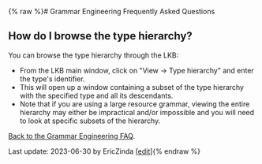 {% raw %}# Grammar Engineering Frequently Asked Questions

## How do I browse the type hierarchy?

You can browse the type hierarchy through the LKB:

- From the LKB main window, click on "View -&gt; Type hierarchy" and
enter the type's identifier.
- This will open up a window containing a subset of the type hierarchy
with the specified type and all its descendants.
- Note that if you are using a large resource grammar, viewing the
entire hierarchy may either be impractical and/or impossible and you
will need to look at specific subsets of the hierarchy.

[Back to the Grammar Engineering FAQ](https://delph-in.github.io/docs/matrix/GrammarEngineeringFAQ).

Last update: 2023-06-30 by EricZinda [[edit](https://github.com/delph-in/docs/wiki/GeFaqViewHierarchy/_edit)]{% endraw %}